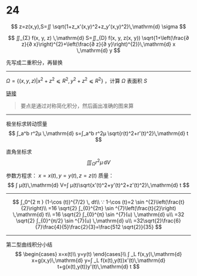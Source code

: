 # 24

$$
z=z(x,y),S=∬ \sqrt{1+z_x'(x,y)^2+z_y'(x,y)^2}\,\mathrm{d} \sigma
$$

$$
∬_{Σ} f(x, y, z) \,\mathrm{d}  S=∬_{D} f(x, y, z(x, y)) \sqrt{1+\left(\frac{∂  z}{∂  x}\right)^{2}+\left(\frac{∂ z}{∂ y}\right)^{2}}\,\mathrm{d}  x \,\mathrm{d}  y
$$

先写成二重积分，再替换

---

$Ω=\{(x,y,z)|x^2+z^2 ⩽   R^2,y^2+z^2 ⩽   R^2\}$ ，计算 $Ω$ 表面积 $S$

[链接](https://blog.csdn.net/weixin_42682806/article/details/84484077)

>要点是通过对称简化积分，然后画出准确的图来算

---

极坐标求转动惯量
$$
∫_a^b r^2μ \,\mathrm{d} s=∫_a^b r^2μ \sqrt{r(t)^2+r'(t)^2}\,\mathrm{d} t
$$

直角坐标求
$$
∭_Ω r^2 μ \,\mathrm{d} V
$$

参数方程求： $x=x(t),y=y(t),z=z(t)$
质量：
$$
∫ μ(t)\,\mathrm{d} V=∫ μ(t)\sqrt{x'(t)^2+y'(t)^2+z'(t)^2}\,\mathrm{d} t
$$

---

$$
∫_0^{2 π } (1-\cos (t))^{7/2} \, dt\\
∵
1-\cos (t)=2 \sin ^{2}\left(\frac{t}{2}\right)\\
=16 \sqrt{2} ∫_{0}^{2π} \sin ^{7}\left(\frac{t}{2}\right) \,\mathrm{d}  t\\
=16 \sqrt{2} ∫_{0}^{π} \sin ^{7}(u) \,\mathrm{d}  u\\
=32 \sqrt{2} ∫_{0}^{π/2} \sin ^{7}(u) \,\mathrm{d}  u\\
=32\sqrt{2}\frac{6}{7}\frac{4}{5}\frac{2}{3}=\frac{512 \sqrt{2}}{35}
$$

---

第二型曲线积分小结
$$
\begin{cases}
  x=x(t)\\
  y=y(t)
\end{cases}\\
∫ _L f(x,y)\,\mathrm{d} x+g(x,y)\,\mathrm{d} y=∫ _L f(x(t),y(t))x'(t)\,\mathrm{d} t+g(x(t),y(t))y'(t)\,\mathrm{d} t
$$
